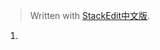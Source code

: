 


> Written with [StackEdit中文版](https://stackedit.cn/).

1. 
<!--stackedit_data:
eyJoaXN0b3J5IjpbLTE5MTUxNTQyMzgsLTEyNjQzMTUyMTZdfQ
==
-->